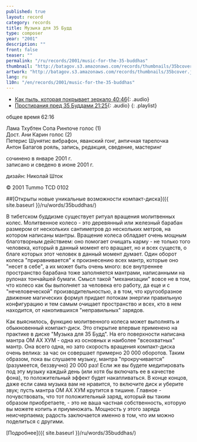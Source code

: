 ```yaml
---
published: true
layout: record
category: records
title: Музыка для 35 Будд
type: composer
year: "2001"
description: ""
front: false
teaser: ""
permalink: "/ru/records/2001/music-for-the-35-buddhas"
thumbnail: "http://batagov.s3.amazonaws.com/records/thumbnails/35bcover.jpg"
artwork: "http://batagov.s3.amazonaws.com/records/thumbnails/35bcover.jpg"
lang: ru
l10n: "/en/records/2001/music-for-the-35-buddhas"
---
```


- [Как пыль, которая покрывает зеркало 40:46](http://batagov.s3.amazonaws.com/records/sounds/dust.mp3){: .audio}
- [Простирания пред 35 Буддами 21:25](http://batagov.s3.amazonaws.com/records/sounds/prostration.mp3){: .audio}
{: .playlist}

общее время 62:16   

Лама Тхубтен Сопа Ринпоче голос (1)  
Дост. Ани Карин голос (2)  
Петерис Шунятис вибрафон, яванский гонг, античная тарелочка  
Антон Батагов рояль, запись, редакция, сведение, мастеринг  
  
сочинено в январе 2001 г.  
записано и сведено в июне 2001 г.  
  
дизайн: Николай Шток   
  
© 2001 Tummo TCD 0102  

##[Открыты новые уникальные возможности компакт-диска]({{ site.baseurl }}/ru/words/35buddhas/)

В тибетском буддизме существует ритуал вращения молитвенных колес. Молитвенное колесо - это деревянный или железный барабан размером от нескольких сантиметров до нескольких метров, на котором написаны мантры. Вращение колеса обладает очень мощным благотворным действием: оно помогает очищать карму - не только того человека, который в данный момент его вращает, но и всех существ, о благе которых этот человек в данный момент думает. Один оборот колеса "приравнивается" к произнесению всех мантр, которые оно "несет в себе", а их может быть очень много: все внутреннее пространство барабана тоже заполняется мантрами, написанными на рулонах тончайшей бумаги. Смысл такой "механизации" вовсе не в том, что колесо как бы выполняет за человека его работу, да еще и с "нечеловеческой" производительностью, а в том, что кругообразное движение магических формул придает потокам энергии правильную конфигурацию и тем самым очищает пространство и всех, кто в нем находится, от накопившихся "неправильных" зарядов.

Как выяснилось, функцию молитвенного колеса может выполнять и обыкновенный компакт-диск. Это открытие впервые применено на практике в диске "Музыка для 35 Будд". На его поверхности написана мантра ОМ АХ ХУМ - одна из основных и наиболее "всеохватных" мантр. Она всего одна, но зато скорость вращения компакт-диска очень велика: за час он совершает примерно 20 000 оборотов. Таким образом, пока вы слушаете музыку, мантра "прокручивается" (разумеется, беззвучно) 20 000 раз! Если же вы будете медитировать под эту музыку каждый день (или хотя бы включать ее в качестве фона), то положительный эффект будет накапливаться. В конце концов, даже если сама музыка вам не нравится, то включите диск и уберите звук; пусть мантра ОМ АХ ХУМ крутится в тишине. Главное - почувствовать, что тот положительный заряд, который вы таким образом приобретаете, - это не ваша частная собственность, которую вы можете копить и приумножать. Мощность у этого заряда неисчерпаема; радость заключается именно в том, что им можно поделиться с другими.

[Подробнее]({{ site.baseurl }}/ru/words/35buddhas/)